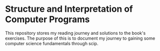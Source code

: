 # Structure and Interpretation of Computer Programs
This repository stores my reading journey and solutions to the book's exercises. The purpose of this is to document my journey to gaining some computer science fundamentals through scip.
